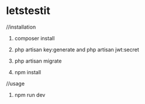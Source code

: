# letstestit

//installation
1. composer install

2. php artisan key:generate and php artisan jwt:secret

3. php artisan migrate

4. npm install

//usage
1. npm run dev
